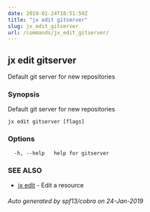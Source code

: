 ```yaml
---
date: 2019-01-24T18:51:59Z
title: "jx edit gitserver"
slug: jx_edit_gitserver
url: /commands/jx_edit_gitserver/
---
```

## jx edit gitserver

Default git server for new repositories

### Synopsis

Default git server for new repositories

```
jx edit gitserver [flags]
```

### Options

```
  -h, --help   help for gitserver
```

### SEE ALSO

* [jx edit](/commands/jx_edit/)	 - Edit a resource

###### Auto generated by spf13/cobra on 24-Jan-2019
